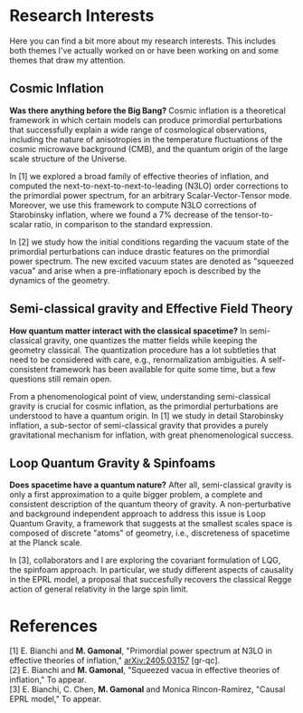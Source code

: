 # Research Interests

Here you can find a bit more about my research interests. This includes both themes I've actually worked on or have been working on and some themes that draw my attention. 

## Cosmic Inflation

**Was there anything before the Big Bang?** Cosmic inflation is a theoretical framework in which certain models can produce primordial perturbations that successfully explain a wide range of cosmological observations, including the nature of anisotropies in the temperature fluctuations of the cosmic microwave background (CMB), and the quantum origin of the large scale structure of the Universe. 

In [1] we explored a broad family of effective theories of inflation, and computed the next-to-next-to-next-to-leading (N3LO) order corrections to the primordial power spectrum, for an arbitrary Scalar-Vector-Tensor mode. Moreover, we use this framework to compute N3LO corrections of Starobinsky inflation, where we found a 7% decrease of the tensor-to-scalar ratio, in comparison to the standard expression.

In [2] we study how the initial conditions regarding the vacuum state of the primordial perturbations can induce drastic features on the primordial power spectrum. The new excited vacuum states are denoted as "squeezed vacua" and arise when a pre-inflationary epoch is described by the dynamics of the geometry. 

## Semi-classical gravity and Effective Field Theory

**How quantum matter interact with the classical spacetime?** In semi-classical gravity, one quantizes the matter fields while keeping the geometry classical. The quantization procedure has a lot subtleties that need to be considered with care, e.g., renormalization ambiguities. A self-consistent framework has been available for quite some time, but a few questions still remain open. 

From a phenomenological point of view, understanding semi-classical gravity is crucial for cosmic inflation, as the primordial perturbations are understood to have a quantum origin. In [1] we study in detail Starobinsky inflation, a sub-sector of semi-classical gravity that provides a purely gravitational mechanism for inflation, with great phenomenological success.

## Loop Quantum Gravity & Spinfoams

**Does spacetime have a quantum nature?** After all, semi-classical gravity is only a first approximation to a quite bigger problem, a complete and consistent description of the quantum theory of gravity. A non-perturbative and background independent approach to address this issue is Loop Quantum Gravity, a framework that suggests at the smallest scales space is composed of discrete "atoms" of geometry, i.e., discreteness of spacetime at the Planck scale. 

In [3], collaborators and I are exploring the covariant formulation of LQG, the spinfoam approach. In particular, we study different aspects of causality in the EPRL model, a proposal that succesfully recovers the classical Regge action of general relativity in the large spin limit.


# References
[1] E. Bianchi and **M. Gamonal**, "Primordial power spectrum at N3LO in effective theories of inflation," [arXiv:2405.03157](https://arxiv.org/abs/2405.03157) [gr-qc].\
[2] E. Bianchi and **M. Gamonal**, "Squeezed vacua in effective theories of inflation," To appear.\
[3] E. Bianchi, C. Chen, **M. Gamonal** and Monica Rincon-Ramirez, "Causal EPRL model," To appear.


<script src="https://giscus.app/client.js"
        data-repo="mauricio-gamonal/mauricio-gamonal.github.io"
        data-repo-id="R_kgDOMM6a9w"
        data-category="Announcements"
        data-category-id="DIC_kwDOMM6a984CjmiM"
        data-mapping="pathname"
        data-strict="0"
        data-reactions-enabled="1"
        data-emit-metadata="0"
        data-input-position="top"
        data-theme="light_high_contrast"
        data-lang="en"
        crossorigin="anonymous"
        async>
</script>

